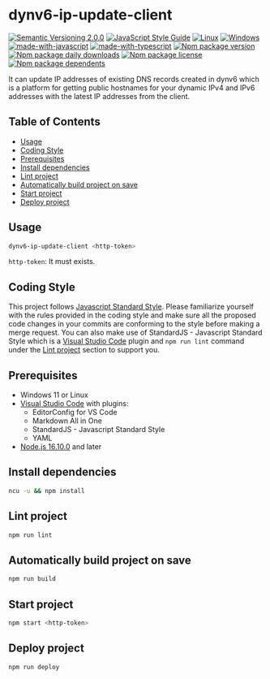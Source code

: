 # dynv6-ip-update-client
[![Semantic Versioning 2.0.0](https://img.shields.io/badge/semver-2.0.0-standard.svg)](https://semver.org/)
[![JavaScript Style Guide](https://img.shields.io/badge/code_style-standard-brightgreen.svg)](https://standardjs.com)
[![Linux](https://svgshare.com/i/Zhy.svg)](https://svgshare.com/i/Zhy.svg)
[![Windows](https://svgshare.com/i/ZhY.svg)](https://svgshare.com/i/ZhY.svg)
[![made-with-javascript](https://img.shields.io/badge/Made%20with-JavaScript-ffff00.svg)](https://www.javascript.com)
[![made-with-typescript](https://img.shields.io/badge/Made%20with-TypeScript-0000e0.svg)](https://www.typescriptlang.org/)
[![Npm package version](https://badgen.net/npm/v/@ii887522/dynv6-ip-update-client)](https://www.npmjs.com/package/@ii887522/dynv6-ip-update-client)
[![Npm package daily downloads](https://badgen.net/npm/dm/@ii887522/dynv6-ip-update-client)](https://npmjs.com/package/@ii887522/dynv6-ip-update-client)
[![Npm package license](https://badgen.net/npm/license/@ii887522/dynv6-ip-update-client)](https://npmjs.com/package/@ii887522/dynv6-ip-update-client)
[![Npm package dependents](https://badgen.net/npm/dependents/@ii887522/dynv6-ip-update-client)](https://npmjs.com/package/@ii887522/dynv6-ip-update-client)

It can update IP addresses of existing DNS records created in dynv6 which is a platform for getting public hostnames for your dynamic IPv4 and IPv6 addresses with the latest IP addresses from the client.

## Table of Contents
- [Usage](https://github.com/ii887522/dynv6-ip-update-client#usage)
- [Coding Style](https://github.com/ii887522/dynv6-ip-update-client#coding-style)
- [Prerequisites](https://github.com/ii887522/dynv6-ip-update-client#prerequisites)
- [Install dependencies](https://github.com/ii887522/dynv6-ip-update-client#install-dependencies)
- [Lint project](https://github.com/ii887522/dynv6-ip-update-client#lint-project)
- [Automatically build project on save](https://github.com/ii887522/dynv6-ip-update-client#automatically-build-project-on-save)
- [Start project](https://github.com/ii887522/dynv6-ip-update-client#start-project)
- [Deploy project](https://github.com/ii887522/dynv6-ip-update-client#deploy-project)

## Usage
```sh
dynv6-ip-update-client <http-token>
```
`http-token`: It must exists.<br />

## Coding Style
This project follows [Javascript Standard Style](https://standardjs.com/). Please familiarize yourself with the rules provided in the coding style and
make sure all the proposed code changes in your commits are conforming to the style before making a merge request. You can also make use of
StandardJS - Javascript Standard Style which is a [Visual Studio Code](https://code.visualstudio.com/) plugin and `npm run lint` command under the
[Lint project](https://github.com/ii887522/dynv6-ip-update-client#lint-project) section to support you.

## Prerequisites
- Windows 11 or Linux
- [Visual Studio Code](https://code.visualstudio.com/) with plugins:
  - EditorConfig for VS Code
  - Markdown All in One
  - StandardJS - Javascript Standard Style
  - YAML
- [Node.js 16.10.0](https://nodejs.org/en/) and later

## Install dependencies
```sh
ncu -u && npm install
```

## Lint project
```sh
npm run lint
```

## Automatically build project on save
```sh
npm run build
```

## Start project
```sh
npm start <http-token>
```

## Deploy project
```sh
npm run deploy
```
